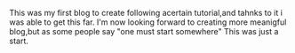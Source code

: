 This was my first blog to create following acertain tutorial,and tahnks to it i was able to get this far.
I'm now looking forward to creating more meanigful blog,but as some people say "one must start somewhere"
This was just a start.
